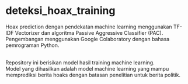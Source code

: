 # deteksi_hoax_training

Hoax prediction dengan pendekatan machine learning menggunakan TF-IDF Vectorizer dan algoritma Passive Aggressive Classifier (PAC). <br>
Pengembangan menggunakan Google Colaboratory dengan bahasa pemrograman Python. <br><br>

Repository ini berisikan model hasil training machine learning. <br>
Model yang dihasilkan adalah model machine learning yang mampu memprediksi berita hoaks dengan batasan penelitian untuk berita politik.
